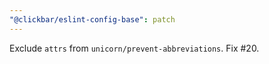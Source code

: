 ```yaml
---
"@clickbar/eslint-config-base": patch
---
```


Exclude `attrs` from `unicorn/prevent-abbreviations`. Fix #20.
